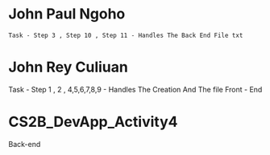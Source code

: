 
# John Paul Ngoho
    Task - Step 3 , Step 10 , Step 11 - Handles The Back End File txt
# John Rey Culiuan
   Task  - Step 1 , 2 , 4,5,6,7,8,9  - Handles The Creation And The file 
         Front - End

# CS2B_DevApp_Activity4
  Back-end
